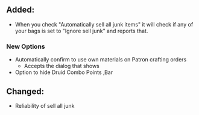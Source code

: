 ## Added:

- When you check "Automatically sell all junk items" it will check if any of your bags is set to "Ignore sell junk" and reports that.

### New Options

- Automatically confirm to use own materials on Patron crafting orders
    - Accepts the dialog that shows
- Option to hide Druid Combo Points ‚Bar

## Changed:
- Reliability of sell all junk

